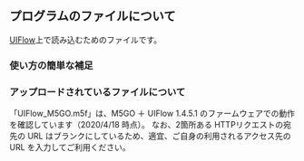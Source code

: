 ## プログラムのファイルについて
[UIFlow](http://flow.m5stack.com/)上で読み込むためのファイルです。

### 使い方の簡単な補足


### アップロードされているファイルについて
「UIFlow_M5GO.m5f」は、M5GO ＋ UIFlow 1.4.5.1 のファームウェアでの動作を確認しています（2020/4/18 時点）。
なお、2箇所ある HTTPリクエストの宛先の URL はブランクにしているため、適宜、ご自身の利用されるアクセス先の URL を入力してご利用ください。
